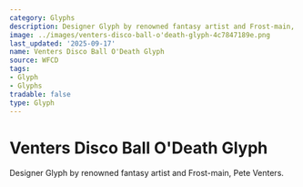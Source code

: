 ```yaml
---
category: Glyphs
description: Designer Glyph by renowned fantasy artist and Frost-main, Pete Venters.
image: ../images/venters-disco-ball-o'death-glyph-4c7847189e.png
last_updated: '2025-09-17'
name: Venters Disco Ball O'Death Glyph
source: WFCD
tags:
- Glyph
- Glyphs
tradable: false
type: Glyph
---
```


# Venters Disco Ball O'Death Glyph

Designer Glyph by renowned fantasy artist and Frost-main, Pete Venters.

